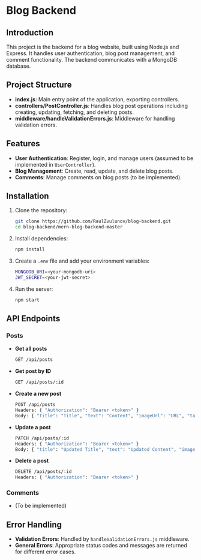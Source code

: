 # Blog Backend

## Introduction

This project is the backend for a blog website, built using Node.js and Express. It handles user authentication, blog post management, and comment functionality. The backend communicates with a MongoDB database.

## Project Structure

- **index.js**: Main entry point of the application, exporting controllers.
- **controllers/PostController.js**: Handles blog post operations including creating, updating, fetching, and deleting posts.
- **middleware/handleValidationErrors.js**: Middleware for handling validation errors.

## Features

- **User Authentication**: Register, login, and manage users (assumed to be implemented in `UserController`).
- **Blog Management**: Create, read, update, and delete blog posts.
- **Comments**: Manage comments on blog posts (to be implemented).

## Installation

1. Clone the repository:
   ```sh
   git clone https://github.com/RaulZvulunov/blog-backend.git
   cd blog-backend/mern-blog-backend-master
   ```

2. Install dependencies:
   ```sh
   npm install
   ```

3. Create a `.env` file and add your environment variables:
   ```sh
   MONGODB_URI=<your-mongodb-uri>
   JWT_SECRET=<your-jwt-secret>
   ```

4. Run the server:
   ```sh
   npm start
   ```

## API Endpoints

### Posts

- **Get all posts**
  ```sh
  GET /api/posts
  ```

- **Get post by ID**
  ```sh
  GET /api/posts/:id
  ```

- **Create a new post**
  ```sh
  POST /api/posts
  Headers: { "Authorization": "Bearer <token>" }
  Body: { "title": "Title", "text": "Content", "imageUrl": "URL", "tags": "tag1,tag2" }
  ```

- **Update a post**
  ```sh
  PATCH /api/posts/:id
  Headers: { "Authorization": "Bearer <token>" }
  Body: { "title": "Updated Title", "text": "Updated Content", "imageUrl": "Updated URL", "tags": "tag1,tag2" }
  ```

- **Delete a post**
  ```sh
  DELETE /api/posts/:id
  Headers: { "Authorization": "Bearer <token>" }
  ```

### Comments

- (To be implemented)

## Error Handling

- **Validation Errors**: Handled by `handleValidationErrors.js` middleware.
- **General Errors**: Appropriate status codes and messages are returned for different error cases.

